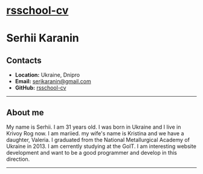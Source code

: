 # [rsschool-cv](https://github.com/KaraninS/rsschool-cv/)

# Serhii Karanin

## Contacts

- **Location:** Ukraine, Dnipro
- **Email:** serjkaranin@gmail.com
- **GitHub:** [rsschool-cv](https://github.com/KaraninS/rsschool-cv/)

---

## About me

My name is Serhii. I am 31 years old. I was born in Ukraine and I live in Krivoy Rog now. I am mariied. my wife's name is Kristina and we have a daughter, Valeria. I graduated from the National Metallurgical Academy of Ukraine in 2013. I am cerrently studying at the GoIT. I am interesting website development and want to be a good programmer and develop in this direction.

---
